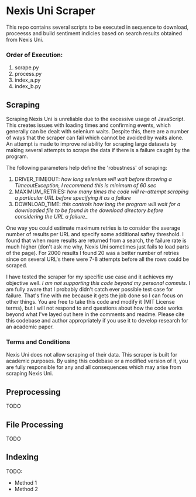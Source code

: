 # Nexis Uni Scraper
This repo contains several scripts to be executed in sequence to download, proceesss and build sentiment indicies based on search results obtained from Nexis Uni.

### Order of Execution:
1. scrape.py
2. process.py
3. index_a.py
4. index_b.py

## Scraping
Scraping Nexis Uni is unreliable due to the excessive usage of JavaScript. This creates issues with loading times and confirming events, which generally can be dealt with selenium waits. Despite this, there are a number of ways that the scraper can fail which cannot be avoided by waits alone. An attempt is made to improve reliability for scraping large datasets by making several attempts to scrape the data if there is a failure caught by the program.

The following parameters help define the 'robustness' of scraping:  
1. DRIVER_TIMEOUT: _how long selenium will wait before throwing a TimeoutException, I recommend this is minimum of 60 sec_  
2. MAXIMUM_RETRIES: _how many times the code will re-attempt scraping a particular URL before specifying it as a failure_  
3. DOWNLOAD_TIME: _this controls how long the program will wait for a downloaded file to be found in the download directory before considering the URL a failure__

One way you could estimate maximum retries is to consider the average number of results per URL and specify some additional saftey threshold. I found that when more results are returned from a search, the failure rate is much higher (don't ask me why, Nexis Uni sometimes just fails to load parts of the page). For 2000 results I found 20 was a better number of retries since on several URL's there were 7-8 attempts before all the rows could be scraped.

I have tested the scraper for my specific use case and it achieves my objective well. *I am not supporting this code beyond my personal commits*. I am fully aware that I probably didn't catch ever possible test case for failure. That's fine with me because it gets the job done so I can focus on other things. You are free to take this code and modify it (MIT License terms), but I will not respond to and questions about how the code works beyond what I've layed out here in the comments and readme. Please cite this codebase and author appropriately if you use it to develop research for an academic paper.

### Terms and Conditions
Nexis Uni does not allow scraping of their data. This scraper is built for academic purposes. By using this codebase or a modified version of it, you are fully responsible for any and all consequences which may arise from scraping Nexis Uni.

## Preprocessing
TODO

## File Processing
TODO

## Indexing

TODO:
* Method 1
* Method 2 
